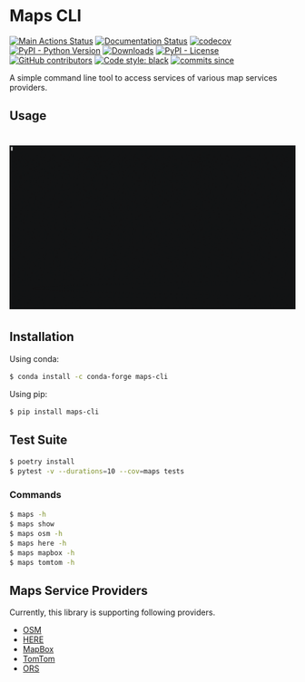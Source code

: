# Maps CLI 

[![Main Actions Status](https://github.com/sackh/maps-cli/workflows/main/badge.svg)](https://github.com/sackh/maps-cli/actions)
[![Documentation Status](https://readthedocs.org/projects/maps-cli/badge/?version=latest)](https://maps-cli.readthedocs.io/en/latest/?badge=latest)
[![codecov](https://codecov.io/gh/sackh/maps-cli/branch/master/graph/badge.svg?token=98J9ILF6VG)](https://codecov.io/gh/sackh/maps-cli)
[![PyPI - Python Version](https://img.shields.io/pypi/v/maps-cli.svg?logo=pypi)](https://pypi.org/project/maps-cli/)
[![Downloads](https://pepy.tech/badge/maps-cli)](https://pepy.tech/project/maps-cli)
[![PyPI - License](https://img.shields.io/pypi/l/maps-cli)](https://pypi.org/project/maps-cli/)
[![GitHub contributors](https://img.shields.io/github/contributors/sackh/maps-cli)](https://github.com/sackh/maps-cli/graphs/contributors)
[![Code style: black](https://img.shields.io/badge/code%20style-black-000000.svg)](https://github.com/psf/black)
[![commits since](https://img.shields.io/github/commits-since/sackh/maps-cli/latest.svg)](https://github.com/sackh/maps-cli/commits/master)

A simple command line tool to access services of various map services providers.

## Usage
# ![demo](https://github.com/sackh/maps-cli/raw/master/images/demo.gif)

## Installation
Using conda:
```bash
$ conda install -c conda-forge maps-cli
```
Using pip: 

```bash
$ pip install maps-cli
```

## Test Suite
```bash
$ poetry install
$ pytest -v --durations=10 --cov=maps tests
```

### Commands

```bash
$ maps -h
$ maps show
$ maps osm -h
$ maps here -h
$ maps mapbox -h
$ maps tomtom -h
```

## Maps Service Providers
Currently, this library is supporting following providers.

- [OSM](https://www.openstreetmap.org/)
- [HERE](https://www.here.com/)
- [MapBox](https://www.mapbox.com/)
- [TomTom](https://www.tomtom.com/)
- [ORS](https://openrouteservice.org/)

